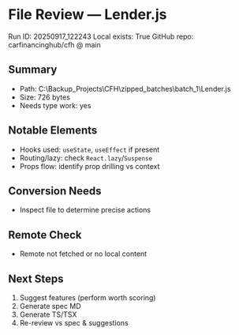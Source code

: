 # File Review — Lender.js
Run ID: 20250917_122243
Local exists: True
GitHub repo: carfinancinghub/cfh @ main

## Summary
- Path: C:\Backup_Projects\CFH\zipped_batches\batch_1\Lender.js
- Size: 726 bytes
- Needs type work: yes

## Notable Elements
- Hooks used: `useState`, `useEffect` if present
- Routing/lazy: check `React.lazy`/`Suspense`
- Props flow: identify prop drilling vs context

## Conversion Needs
- Inspect file to determine precise actions

## Remote Check
- Remote not fetched or no local content

## Next Steps
1) Suggest features (perform worth scoring)
2) Generate spec MD
3) Generate TS/TSX
4) Re-review vs spec & suggestions